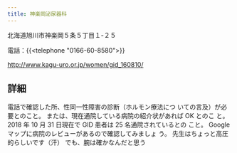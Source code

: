 ```yaml
---
title: 神楽岡泌尿器科
---
```


北海道旭川市神楽岡５条５丁目１-２５

電話：{{<telephone "0166-60-8580">}}

<http://www.kagu-uro.or.jp/women/gid_160810/>

## 詳細

電話で確認した所、性同一性障害の診断（ホルモン療法につ いての言及）が必要とのこと。
または、現在通院している病院の紹介状があれば OK とのこ と。
2018 年 10 月 31 日現在で GID 患者は 25 名通院されているとの こと。
Google マップに病院のレビューがあるので確認してみましょ う。
先生はちょっと高圧的らしいです（汗）
でも、腕は確かなんだと思う
